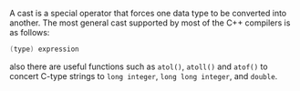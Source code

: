 A cast is a special operator that forces one data type to be converted into another.
The most general cast supported by most of the C++ compilers is as follows:
```c++
(type) expression 
```

also there are useful functions such as `atol()`, `atoll()` and `atof()` to concert  C-type strings to `long integer`, `long long integer`, and `double`.
